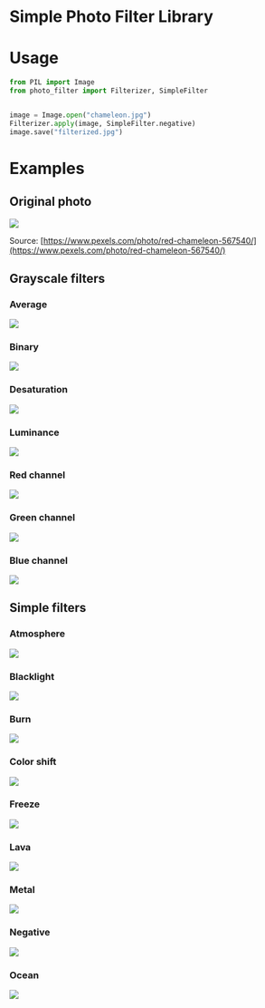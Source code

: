 # Simple Photo Filter Library

# Usage

```python
from PIL import Image
from photo_filter import Filterizer, SimpleFilter


image = Image.open("chameleon.jpg")
Filterizer.apply(image, SimpleFilter.negative)
image.save("filterized.jpg")
```

# Examples

## Original photo

![](chameleon.jpg)

Source: [https://www.pexels.com/photo/red-chameleon-567540/](https://www.pexels.com/photo/red-chameleon-567540/)



## Grayscale filters

### Average

![](filterized/grayscale/average.jpg)

### Binary

![](filterized/grayscale/binary.jpg)

### Desaturation

![](filterized/grayscale/desaturation.jpg)

### Luminance

![](filterized/grayscale/luminance.jpg)

### Red channel

![](filterized/grayscale/red_channel.jpg)

### Green channel

![](filterized/grayscale/green_channel.jpg)

### Blue channel

![](filterized/grayscale/blue_channel.jpg)

## Simple filters

### Atmosphere

![](filterized/simple/atmosphere.jpg)

### Blacklight

![](filterized/simple/blacklight.jpg)

### Burn

![](filterized/simple/burn.jpg)

### Color shift

![](filterized/simple/color_shift.jpg)

### Freeze

![](filterized/simple/freeze.jpg)

### Lava

![](filterized/simple/lava.jpg)

### Metal

![](filterized/simple/metal.jpg)

### Negative

![](filterized/simple/negative.jpg)

### Ocean

![](filterized/simple/ocean.jpg)
